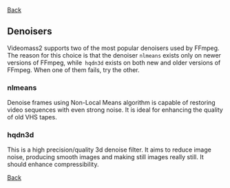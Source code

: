 [Back](../videomass2_use.md)

## Denoisers

Videomass2 supports two of the most popular denoisers used by FFmpeg. The reason for this choice is that the 
denoiser `nlmeans` exists only on newer versions of FFmpeg, while` hqdn3d` exists on both new and older versions of FFmpeg. 
When one of them fails, try the other.

### nlmeans 
Denoise frames using Non-Local Means algorithm is capable of restoring video sequences with even strong noise. 
It is ideal for enhancing the quality of old VHS tapes.   

### hqdn3d
This is a high precision/quality 3d denoise filter. It aims to reduce image noise, producing smooth images and making 
still images really still. It should enhance compressibility.

[Back](../videomass2_use.md)

